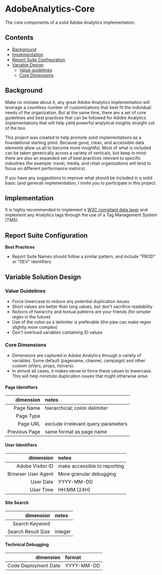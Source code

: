 # AdobeAnalytics-Core
The core components of a solid Adobe Analytics implementation.

## Contents

* [Background](#background)
* [Implementation](#implementation)
* [Report Suite Configuration](#report-suite-configuration)
* [Variable Design](#variable-solution-design)
  * [Value guidelines](#value-guidelines)
  * [Core Dimensions](#core-dimensions)


## Background

Make no mistake about it, any great Adobe Analytics implementation will leverage a countless number
of customizations that best fit the individual needs of the organization. But at the same time, there are a set of core guidelines and best practices that can be followed for Adobe Analytics implementations that will help yield powerful analytical insights straight out of the box.

This project was created to help promote solid implementations as a foundational starting point. Because good, clean, and accessible data elements allow us all to become more insightful. Most of what is included can be taken generically across a variety of verticals, but keep in mind there are also an expanded set of best practices relevant to specific industries (for example: travel, media, and retail organizations will tend to focus on different performance metrics).

If you have any suggestions to improve what should be included in a solid basic (and general) implementation, I invite you to participate in this project.


## Implementation

It is highly recommended to implement a [W3C compliant data layer](https://www.w3.org/community/custexpdata/) and implement any Analytics tags through the use of a Tag Management System (TMS).


## Report Suite Configuration

**Best Practices**
* Report Suite Names should follow a similar pattern, and include "PROD" or "DEV" identifiers


## Variable Solution Design

### Value Guidelines
* Force lowercase to reduce any potential duplication issues
* Short values are better than long values, but don't sacrifice readability
* Notions of hierarchy and textual patterns are your friends (for simpler regex in the future)
* Use of the colon as a delimiter is preferable (the pipe can make regex slightly more complex)
* Don't overload variables containing ID values

### Core Dimensions
* Dimensions are captured in Adobe Analytics through a variety of variables. Some default (pagename, channel, campaign) and other custom (eVars, props, listvars).
* In almost all cases, it makes sense to force these values to lowercase. This will help minimize duplication issues that might otherwise arise.


#### Page Identifiers

dimension | notes
---: | :---
Page Name | hierarchical; colon delimiter
Page Type |
Page URL  | exclude irrelevant query parameters
Previous Page | same format as page name


#### User Identifiers

dimension | notes
---: | :---
Adobe Visitor ID | make accessible to reporting
Browser User Agent | More granular debugging
User Date | YYYY-MM-DD
User Time | HH:MM (24H)


#### Site Search

dimension | notes
---: | :---
Search Keyword |
Search Result Size | integer


#### Technical Debugging

dimension | format
---: | :---
Code Deployment Date | YYYY-MM-DD

